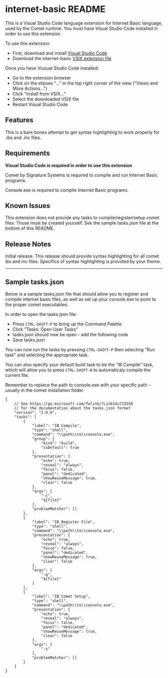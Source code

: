 # internet-basic README

This is a Visual Studio Code language extension for Internet Basic language, used by the Comet runtime.  You must have Visual Studio Code installed in order to use this extension.

To use this extension:
* First, download and install [Visual Studio Code](https://code.visualstudio.com/)
* Download the internet-basic [VSIX extension file](https://github.com/JustinSigSys/internet-basic/releases/download/v0.0.1/internet-basic-0.0.1.vsix)

Once you have Viusual Studio Code installed:
* Go to the extension browser
* Click on the elipses "..." in the top right corner of the view ("Views and More Actions...")
* Click "Install from VSIX..."
* Select the downloaded VSIX file
* Restart Visual Studio Code

## Features

 This is a bare bones attempt to get syntax highlighting to work properly for .ibs and .inc files.

## Requirements

**Visual Studio Code is required in order to use this extension**

Comet by Signature Systems is required to compile and run Internet Basic programs.

Console.exe is required to compile Internet Basic programs.

## Known Issues

This extension does not provide any tasks to compile/register/setup comet files.  Those must be created yourself.  See the sample tasks.json file at the bottom of this README.

## Release Notes

Initial release.  This release should provide syntax highlighting for all comet ibs and inc files.  Specifics of syntax highlighting is provided by your theme.

-----------------------------------------------------------------------

## Sample tasks.json

Below is a sample tasks.json file that should allow you to register and compile internet basic files, as well as set up your console.exe to point to the proper comet executables.

In order to open the tasks.json file:
* Press ```CTRL-SHIFT-P``` to bring up the Command Palette
* Click "Tasks: Open User Tasks"
* tasks.json should now be open - add the following code
* Save tasks.json

You can now run the tasks by pressing ```CTRL-SHIFT-P``` then selecting "Run task" and selecting the appropriate task.

You can also specify your default build task to be the "IB Compile" task, which will allow you to press ```CTRL-SHIFT-B``` to automaticaly compile the current file.

Remember to replace the path to console.exe with your specific path - usually in the comet installation folder.

```
{
    // See https://go.microsoft.com/fwlink/?LinkId=733558
    // for the documentation about the tasks.json format
    "version": "2.0.0",
    "tasks": [
        {
            "label": "IB Compile",
            "type": "shell",
            "command": "\\path\\to\\console.exe",
            "group": {
                "kind": "build",
                "isDefault": true
            },
            "presentation": {
                "echo": true,
                "reveal": "always",
                "focus": false,
                "panel": "dedicated",
                "showReuseMessage": true,
                "clear": false
            },
            "args": [
                "-c",
                "${file}"
            ],
            "problemMatcher": []
        },
        {
            "label": "IB Register File",
            "type": "shell",
            "command": "\\path\\to\\console.exe",
            "presentation": {
                "echo": true,
                "reveal": "always",
                "focus": false,
                "panel": "dedicated",
                "showReuseMessage": true,
                "clear": false
            },
            "args": [
                "-q",
                "${file}"
            ]
        },
        {
            "label": "IB Comet Setup",
            "type": "shell",
            "command": "\\path\\to\\console.exe",
            "presentation": {
                "echo": true,
                "reveal": "always",
                "focus": false,
                "panel": "dedicated",
                "showReuseMessage": true,
                "clear": false
            },
            "args": [
                "-s"
            ],
            "problemMatcher": []
        }
    ]
}
```
